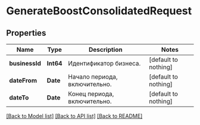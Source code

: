 # GenerateBoostConsolidatedRequest


## Properties
Name | Type | Description | Notes
------------ | ------------- | ------------- | -------------
**businessId** | **Int64** | Идентификатор бизнеса. | [default to nothing]
**dateFrom** | **Date** | Начало периода, включительно. | [default to nothing]
**dateTo** | **Date** | Конец периода, включительно. | [default to nothing]


[[Back to Model list]](../README.md#models) [[Back to API list]](../README.md#api-endpoints) [[Back to README]](../README.md)


